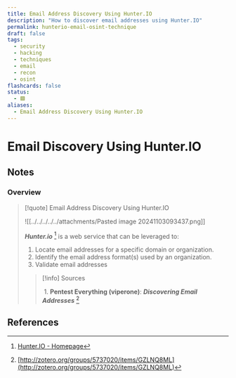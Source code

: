 ```yaml
---
title: Email Address Discovery Using Hunter.IO
description: "How to discover email addresses using Hunter.IO"
permalink: hunterio-email-osint-technique
draft: false
tags:
  - security
  - hacking
  - techniques
  - email
  - recon
  - osint
flashcards: false
status:
  - 🟩
aliases:
  - Email Address Discovery Using Hunter.IO
---
```

# Email Discovery Using Hunter.IO

## Notes 

### Overview

> [!quote] Email Address Discovery Using Hunter.IO
> 
> ![[../../../../../attachments/Pasted image 20241103093437.png]]
> 
> ***Hunter.io*** [^1] is a web service that can be leveraged to:
> 1. Locate email addresses for a specific domain or organization.
> 2. Identify the email address format(s) used by an organization.
> 3. Validate email addresses
> 
> 
>> [!info] Sources 
>> 
>> 1. **Pentest Everything (viperone)**: ***Discovering Email Addresses*** [^2] 


## References


[^1]: [Hunter.IO - Homepage](https://hunter.io/)
[^2]: [http://zotero.org/groups/5737020/items/GZLNQ8ML](http://zotero.org/groups/5737020/items/GZLNQ8ML)
[^10]: [Obsidian - Homepage](http://zotero.org/groups/5737020/items/5AMRCP64)
[^11]: [Spaced Repetition Obsidian Plugin - Github](http://zotero.org/groups/5737020/items/ZT6T6SKU)